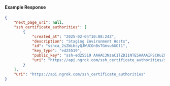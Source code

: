 <!-- Code generated for API Clients. DO NOT EDIT. -->

#### Example Response

```json
{
	"next_page_uri": null,
	"ssh_certificate_authorities": [
		{
			"created_at": "2025-02-04T10:08:24Z",
			"description": "Staging Environment Hosts",
			"id": "sshca_2sZWibcyQJWUCGnBsTGmvu6GGl1",
			"key_type": "ed25519",
			"public_key": "ssh-ed25519 AAAAC3NzaC1lZDI1NTE5AAAAIFSCKuZ9zjMQx3AkhFCMEVQPlrSI6kmQvTCge+K96hlo",
			"uri": "https://api.ngrok.com/ssh_certificate_authorities/sshca_2sZWibcyQJWUCGnBsTGmvu6GGl1"
		}
	],
	"uri": "https://api.ngrok.com/ssh_certificate_authorities"
}
```
